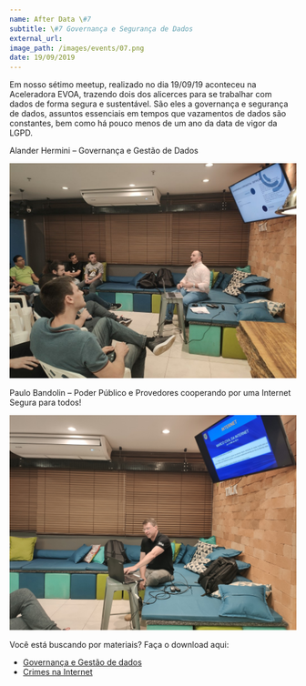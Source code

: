 ```yaml
---
name: After Data \#7
subtitle: \#7 Governança e Segurança de Dados
external_url:
image_path: /images/events/07.png
date: 19/09/2019
---
```

Em nosso sétimo meetup, realizado no dia 19/09/19 aconteceu na Aceleradora EVOA, trazendo dois dos alicerces para se trabalhar com dados de forma segura e sustentável. São eles a governança e segurança de dados, assuntos essenciais em tempos que vazamentos de dados são constantes, bem como há pouco menos de um ano da data de vigor da LGPD.

Alander Hermini – Governança e Gestão de Dados

![Alander](/images/events/afterdata-07-alander.jpg)

Paulo Bandolin – Poder Público e Provedores cooperando por uma Internet Segura para todos!

![Paulo](/images/events/afterdata-07-paulo.jpg)

Você está buscando por materiais? Faça o download aqui:
- [Governança e Gestão de dados](/materiais/07/gov-dados.pdf)
- [Crimes na Internet](/materiais/07/crimes-internet.pdf)
